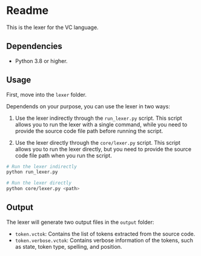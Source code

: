 # Readme

This is the lexer for the VC language.

## Dependencies

- Python 3.8 or higher.

## Usage

First, move into the `lexer` folder.

Dependends on your purpose, you can use the lexer in two ways:

1. Use the lexer indirectly through the `run_lexer.py` script.
This script allows you to run the lexer with a single command, while you need to provide the source code file path before running the script.

2. Use the lexer directly through the `core/lexer.py` script.
This script allows you to run the lexer directly, but you need to provide the source code file path when you run the script.

```bash
# Run the lexer indirectly
python run_lexer.py

# Run the lexer directly
python core/lexer.py <path>
```

## Output

The lexer will generate two output files in the `output` folder:

- `token.vctok`: Contains the list of tokens extracted from the source code.
- `token.verbose.vctok`: Contains verbose information of the tokens, such as state, token type, spelling, and position.
